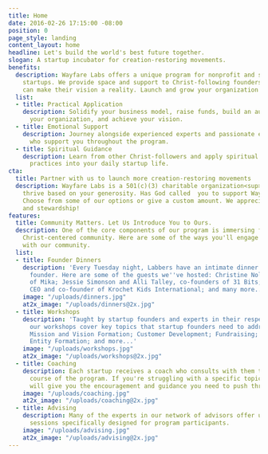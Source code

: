 ```yaml
---
title: Home
date: 2016-02-26 17:15:00 -08:00
position: 0
page_style: landing
content_layout: home
headline: Let's build the world's best future together.
slogan: A startup incubator for creation-restoring movements.
benefits:
  description: Wayfare Labs offers a unique program for nonprofit and social good
    startups. We provide space and support to Christ-following founders so that they
    can make their vision a reality. Launch and grow your organization with us.
  list:
  - title: Practical Application
    description: Solidify your business model, raise funds, build an audience, grow
      your organization, and achieve your vision.
  - title: Emotional Support
    description: Journey alongside experienced experts and passionate entrepreneurs
      who support you throughout the program.
  - title: Spiritual Guidance
    description: Learn from other Christ-followers and apply spiritual insights and
      practices into your daily startup life.
cta:
  title: Partner with us to launch more creation-restoring movements
  description: Wayfare Labs is a 501(c)(3) charitable organization<sup>*</sup>. We
    thrive based on your generosity. Has God called  you to support Wayfare Labs?
    Choose from some of our options or give a custom amount. We appreciate your generosity
    and stewardship!
features:
  title: Community Matters. Let Us Introduce You to Ours.
  description: One of the core components of our program is immersing founders in
    Christ-centered community. Here are some of the ways you'll engage and interact
    with our community.
  list:
  - title: Founder Dinners
    description: 'Every Tuesday night, Labbers have an intimate dinner with a Christ-following
      founder. Here are some of the guests we''ve hosted: Christine Nolf, founder
      of Mika; Jessie Simonson and Alli Talley, co-founders of 31 Bits; Kohl Crecelius,
      CEO and co-founder of Krochet Kids International; and many more...'
    image: "/uploads/dinners.jpg"
    at2x_image: "/uploads/dinners@2x.jpg"
  - title: Workshops
    description: 'Taught by startup founders and experts in their respective fields,
      our workshops cover key topics that startup founders need to address, like:
      Mission and Vision Formation; Customer Development; Fundraising; Communication;
      Entity Formation; and more...'
    image: "/uploads/workshops.jpg"
    at2x_image: "/uploads/workshops@2x.jpg"
  - title: Coaching
    description: Each startup receives a coach who consults with them throughout the
      course of the program. If you're struggling with a specific topic, these coaches
      will give you the encouragement and guidance you need to push through it.
    image: "/uploads/coaching.jpg"
    at2x_image: "/uploads/coaching@2x.jpg"
  - title: Advising
    description: Many of the experts in our network of advisors offer unique advising
      sessions specifically designed for program participants.
    image: "/uploads/advising.jpg"
    at2x_image: "/uploads/advising@2x.jpg"
---
```


